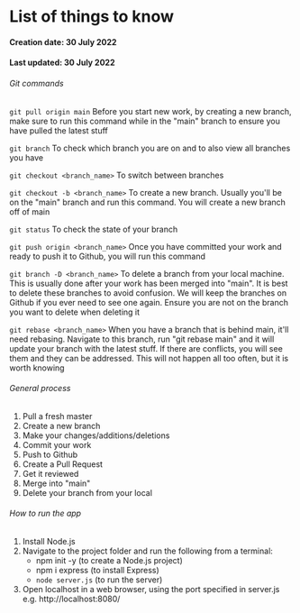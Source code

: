 # List of things to know
#### Creation date: 30 July 2022
#### Last updated: 30 July 2022

###### Git commands

`git pull origin main`
Before you start new work, by creating a new branch, make sure to run this command while in the "main" branch to ensure you have pulled the latest stuff

`git branch`
To check which branch you are on and to also view all branches you have

`git checkout <branch_name>`
To switch between branches

`git checkout -b <branch_name>`
To create a new branch. Usually you'll be on the "main" branch and run this command. You will create a new branch off of main

`git status`
To check the state of your branch

`git push origin <branch_name>`
Once you have committed your work and ready to push it to Github, you will run this command

`git branch -D <branch_name>`
To delete a branch from your local machine. This is usually done after your work has been merged into "main". It is best to delete these branches to avoid confusion. We will keep the branches on Github if you ever need to see one again. Ensure you are not on the branch you want to delete when deleting it

`git rebase <branch_name>`
When you have a branch that is behind main, it'll need rebasing. Navigate to this branch, run "git rebase main" and it will update your branch with the latest stuff. If there are conflicts, you will see them and they can be addressed. This will not happen all too often, but it is worth knowing

###### General process

1. Pull a fresh master
2. Create a new branch
3. Make your changes/additions/deletions
4. Commit your work
5. Push to Github
6. Create a Pull Request
7. Get it reviewed
8. Merge into "main"
9. Delete your branch from your local

###### How to  run the app
1. Install Node.js
2. Navigate to the project folder and run the following from a terminal:
    - npm init -y (to create a Node.js project)
    - npm i express (to install Express)
    - `node server.js` (to run the server)
3. Open localhost in a web browser, using the port specified in server.js e.g. http://localhost:8080/
